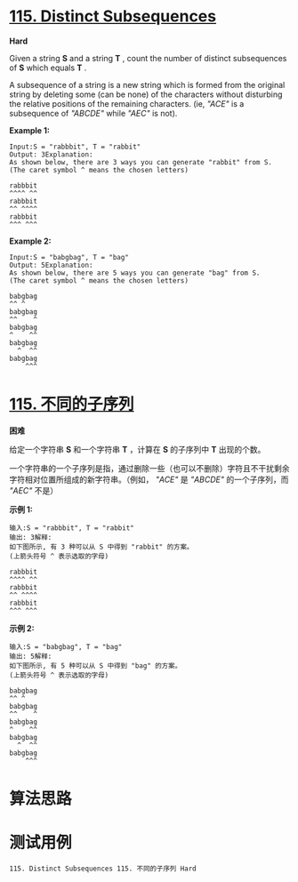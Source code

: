 # [115. Distinct Subsequences][enTitle]

**Hard**

Given a string **S**  and a string **T** , count the number of distinct subsequences of **S**  which equals **T** .

A subsequence of a string is a new string which is formed from the original string by deleting some (can be none) of the characters without disturbing the relative positions of the remaining characters. (ie,  *"ACE"*  is a subsequence of  *"ABCDE"*  while  *"AEC"*  is not).

**Example 1:** 

```
Input:S = "rabbbit", T = "rabbit"
Output: 3Explanation:
As shown below, there are 3 ways you can generate "rabbit" from S.
(The caret symbol ^ means the chosen letters)

rabbbit
^^^^ ^^
rabbbit
^^ ^^^^
rabbbit
^^^ ^^^

```

**Example 2:** 

```
Input:S = "babgbag", T = "bag"
Output: 5Explanation:
As shown below, there are 5 ways you can generate "bag" from S.
(The caret symbol ^ means the chosen letters)

babgbag
^^ ^
babgbag
^^    ^
babgbag
^    ^^
babgbag
  ^  ^^
babgbag
    ^^^

```


# [115. 不同的子序列][cnTitle]

**困难**

给定一个字符串 **S** 和一个字符串 **T** ，计算在 **S**  的子序列中 **T**  出现的个数。

一个字符串的一个子序列是指，通过删除一些（也可以不删除）字符且不干扰剩余字符相对位置所组成的新字符串。（例如， *"ACE"*  是  *"ABCDE"*  的一个子序列，而  *"AEC"*  不是）

**示例 1:** 

```
输入:S = "rabbbit", T = "rabbit"
输出: 3解释:
如下图所示, 有 3 种可以从 S 中得到 "rabbit" 的方案。
(上箭头符号 ^ 表示选取的字母)

rabbbit
^^^^ ^^
rabbbit
^^ ^^^^
rabbbit
^^^ ^^^

```

**示例 2:** 

```
输入:S = "babgbag", T = "bag"
输出: 5解释:
如下图所示, 有 5 种可以从 S 中得到 "bag" 的方案。 
(上箭头符号 ^ 表示选取的字母)

babgbag
^^ ^
babgbag
^^    ^
babgbag
^    ^^
babgbag
  ^  ^^
babgbag
    ^^^
```




# 算法思路

# 测试用例
```
115. Distinct Subsequences 115. 不同的子序列 Hard
```

[enTitle]: https://leetcode.com/problems/distinct-subsequences/
[cnTitle]: https://leetcode-cn.com/problems/distinct-subsequences/
